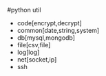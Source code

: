 #python util
* code[encrypt,decrypt]
* common[date,string,system]
* db[mysql,mongodb]
* file[csv,file]
* log[log]
* net[socket,ip]
* ssh
